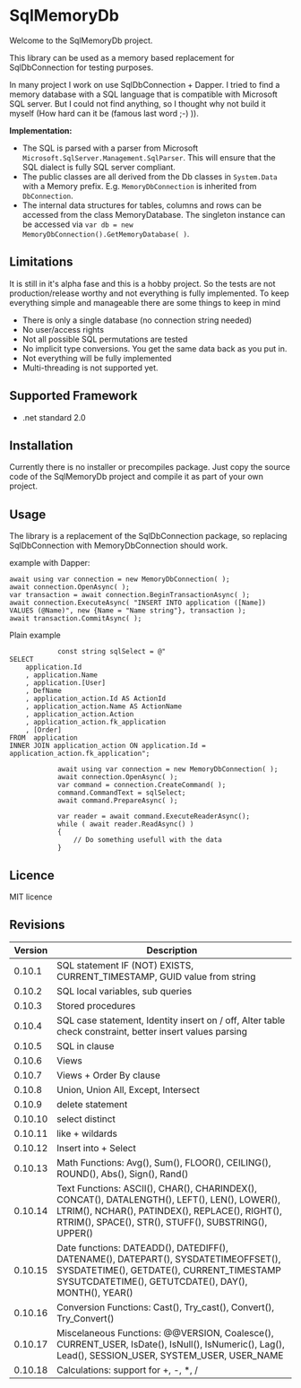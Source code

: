 # SqlMemoryDb
Welcome to the SqlMemoryDb project.

This library can be used as a memory based replacement for SqlDbConnection for testing purposes. 

In many project I work on use SqlDbConnection + Dapper. I tried to find a memory database with a SQL language that is compatible with Microsoft SQL server. But I could not find anything, so I thought why not build it myself (How hard can it be (famous last word ;-) )).

**Implementation:**
* The SQL is parsed with a parser from Microsoft `Microsoft.SqlServer.Management.SqlParser`. This will ensure that the SQL dialect is fully SQL server compliant. 
* The public classes are all derived from the Db classes in `System.Data` with a Memory prefix. E.g. `MemoryDbConnection` is inherited from `DbConnection`.
* The internal data structures for tables, columns and rows can be accessed from the class MemoryDatabase. The singleton instance can be accessed via `var db = new MemoryDbConnection().GetMemoryDatabase( )`.


## Limitations
It is still in it's alpha fase and this is a hobby project. So the tests are not production/release worthy and not everything is fully implemented. To keep everything simple and manageable there are some things to keep in mind
* There is only a single database (no connection string needed)
* No user/access rights 
* Not all possible SQL permutations are tested
* No implicit type conversions. You get the same data back as you put in.
* Not everything will be fully implemented
* Multi-threading is not supported yet.
 
## Supported Framework
* .net standard 2.0

## Installation
Currently there is no installer or precompiles package. Just copy the source code of the SqlMemoryDb project and compile it as part of your own project.

## Usage
The library is a replacement of the SqlDbConnection package, so replacing SqlDbConnection with MemoryDbConnection should work.

example with Dapper:
```
await using var connection = new MemoryDbConnection( );
await connection.OpenAsync( );
var transaction = await connection.BeginTransactionAsync( );
await connection.ExecuteAsync( "INSERT INTO application ([Name]) VALUES (@Name)", new {Name = "Name string"}, transaction );
await transaction.CommitAsync( );
```

Plain example
```
            const string sqlSelect = @"
SELECT  
	application.Id
	, application.Name
	, application.[User]
	, DefName
	, application_action.Id AS ActionId
	, application_action.Name AS ActionName
	, application_action.Action
	, application_action.fk_application
	, [Order]
FROM  application 
INNER JOIN application_action ON application.Id = application_action.fk_application";

            await using var connection = new MemoryDbConnection( );
            await connection.OpenAsync( );
            var command = connection.CreateCommand( );
            command.CommandText = sqlSelect;
            await command.PrepareAsync( );

            var reader = await command.ExecuteReaderAsync();
            while ( await reader.ReadAsync() )
            {
                // Do something usefull with the data
            }
```

## Licence
MIT licence

## Revisions
Version | Description
--------|---------------
0.10.1| SQL statement IF (NOT) EXISTS, CURRENT_TIMESTAMP, GUID value from string
0.10.2| SQL local variables, sub queries
0.10.3| Stored procedures
0.10.4| SQL case statement, Identity insert on / off, Alter table check constraint, better insert values parsing
0.10.5| SQL in clause
0.10.6| Views
0.10.7| Views + Order By clause
0.10.8| Union, Union All, Except, Intersect
0.10.9| delete statement
0.10.10| select distinct
0.10.11| like + wildards
0.10.12| Insert into + Select
0.10.13| Math Functions: Avg(), Sum(), FLOOR(), CEILING(), ROUND(), Abs(), Sign(), Rand()
0.10.14| Text Functions: ASCII(), CHAR(), CHARINDEX(), CONCAT(), DATALENGTH(), LEFT(), LEN(), LOWER(), LTRIM(), NCHAR(), PATINDEX(), REPLACE(), RIGHT(), RTRIM(), SPACE(), STR(), STUFF(), SUBSTRING(), UPPER()
0.10.15| Date functions: DATEADD(), DATEDIFF(), DATENAME(), DATEPART(), SYSDATETIMEOFFSET(), SYSDATETIME(), GETDATE(), CURRENT_TIMESTAMP SYSUTCDATETIME(), GETUTCDATE(), DAY(), MONTH(), YEAR()
0.10.16| Conversion Functions: Cast(), Try_cast(), Convert(), Try_Convert()
0.10.17| Miscelaneous Functions: @@VERSION, Coalesce(), CURRENT_USER, IsDate(), IsNull(), IsNumeric(), Lag(), Lead(), SESSION_USER, SYSTEM_USER, USER_NAME
0.10.18| Calculations: support for +, -, *, /
